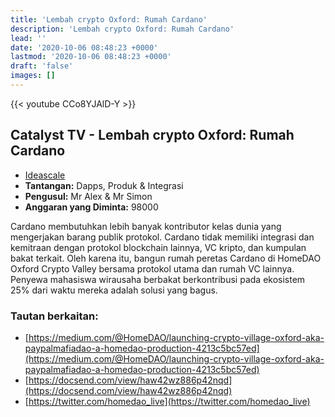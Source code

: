 ```yaml
---
title: 'Lembah crypto Oxford: Rumah Cardano'
description: 'Lembah crypto Oxford: Rumah Cardano'
lead: ''
date: '2020-10-06 08:48:23 +0000'
lastmod: '2020-10-06 08:48:23 +0000'
draft: 'false'
images: []
---
```


{{&lt;  youtube CCo8YJAlD-Y &gt;}}

## Catalyst TV - Lembah crypto Oxford: Rumah Cardano

- [Ideascale](https://cardano.ideascale.com/c/idea/422247)
- **Tantangan:** Dapps, Produk &amp; Integrasi
- **Pengusul:** Mr Alex &amp; Mr Simon
- **Anggaran yang Diminta:** 98000

Cardano membutuhkan lebih banyak kontributor kelas dunia yang mengerjakan barang publik protokol. Cardano tidak memiliki integrasi dan kemitraan dengan protokol blockchain lainnya, VC kripto, dan kumpulan bakat terkait. Oleh karena itu, bangun rumah peretas Cardano di HomeDAO Oxford Crypto Valley bersama protokol utama dan rumah VC lainnya. Penyewa mahasiswa wirausaha berbakat berkontribusi pada ekosistem 25% dari waktu mereka adalah solusi yang bagus.

### Tautan berkaitan:

- [https://medium.com/@HomeDAO/launching-crypto-village-oxford-aka-paypalmafiadao-a-homedao-production-4213c5bc57ed](https://medium.com/@HomeDAO/launching-crypto-village-oxford-aka-paypalmafiadao-a-homedao-production-4213c5bc57ed)
- [https://docsend.com/view/haw42wz886p42nqd](https://docsend.com/view/haw42wz886p42nqd)
- [https://twitter.com/homedao_live](https://twitter.com/homedao_live)
